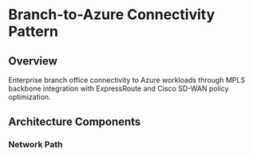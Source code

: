 # Branch-to-Azure Connectivity Pattern

## Overview

Enterprise branch office connectivity to Azure workloads through MPLS backbone integration with ExpressRoute and Cisco SD-WAN policy optimization.

## Architecture Components

### Network Path
